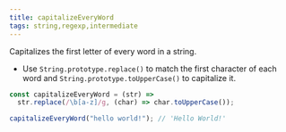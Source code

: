 ```yaml
---
title: capitalizeEveryWord
tags: string,regexp,intermediate
---
```


Capitalizes the first letter of every word in a string.

- Use `String.prototype.replace()` to match the first character of each word and `String.prototype.toUpperCase()` to capitalize it.

```js
const capitalizeEveryWord = (str) =>
  str.replace(/\b[a-z]/g, (char) => char.toUpperCase());
```

```js
capitalizeEveryWord("hello world!"); // 'Hello World!'
```
